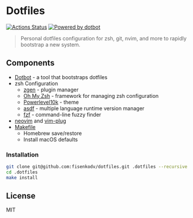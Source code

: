 # Dotfiles

[![Actions Status](https://github.com/fisenkodv/dotfiles/workflows/Dotfiles%20Install/badge.svg)](https://github.com/fisenkodv/dotfiles/actions)
[![Powered by dotbot][dbshield]][dblink]

[dblink]: https://github.com/anishathalye/dotbot
[dbshield]: https://img.shields.io/badge/powered%20by-dotbot-blue?style=flat

> Personal dotfiles configuration for zsh, git, nvim, and more to rapidly bootstrap a new system.

## Components

- [Dotbot](https://github.com/anishathalye/dotbot) - a tool that bootstraps dotfiles
- zsh Configuration
  - [zgen](https://github.com/tarjoilija/zgen) - plugin manager
  - [Oh My Zsh](https://github.com/robbyrussell/oh-my-zsh) - framework for managing zsh configuration
  - [Powerlevel10k](https://github.com/romkatv/powerlevel10k) - theme
  - [asdf](https://github.com/asdf-vm/asdf) - multiple language runtime version manager
  - [fzf](https://github.com/junegunn/fzf) - command-line fuzzy finder
- [neovim](https://github.com/neovim/neovim) and [vim-plug](https://github.com/junegunn/vim-plug)
- [Makefile](./Makefile)
  - Homebrew save/restore
  - Install macOS defaults

### Installation

```bash
git clone git@github.com:fisenkodv/dotfiles.git .dotfiles --recursive
cd .dotfiles
make install
```

## License

MIT

